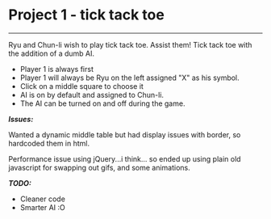 # Project 1 - tick tack toe

---

Ryu and Chun-li wish to play tick tack toe. Assist them!
Tick tack toe with the addition of a dumb AI.

* Player 1 is always first 
* Player 1 will always be Ryu on the left assigned "X" as his symbol.
* Click on a middle square to choose it
* AI is on by default and assigned to Chun-li. 
* The AI can be turned on and off during the game. 


**_Issues:_**

Wanted a dynamic middle table but had display issues with border, so hardcoded them in html.

Performance issue using jQuery...i think... so ended up using plain old javascript for swapping out gifs, and some animations.

**_TODO:_**

* Cleaner code
* Smarter AI :O



